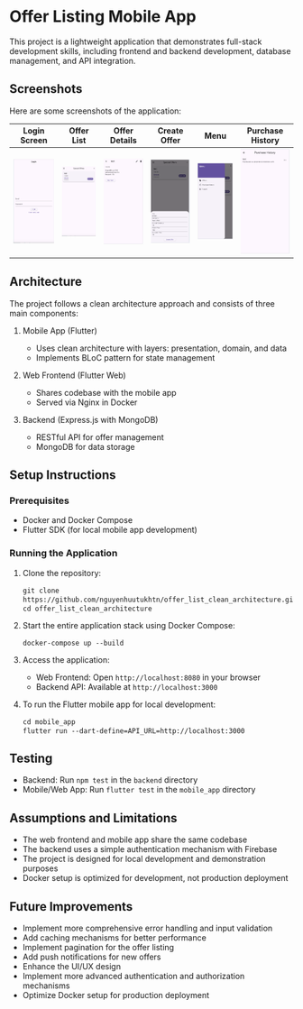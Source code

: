 # Offer Listing Mobile App

This project is a lightweight application that demonstrates full-stack development skills, including frontend and backend development, database management, and API integration.

## Screenshots

Here are some screenshots of the application:

| Login Screen | Offer List | Offer Details | Create Offer | Menu | Purchase History |
|--------------|------------|---------------| --------------|------|------------------|
| ![Login Screen](screenshots/login_screen.png) | ![Offer List](screenshots/offer_list.png) | ![Offer Details](screenshots/offer_details.png) | ![Create Offer](screenshots/create_offer.png) | ![Menu](screenshots/menu.png) | ![Purchase History](screenshots/purchase_history.png) |

## Architecture

The project follows a clean architecture approach and consists of three main components:

1. Mobile App (Flutter)
   - Uses clean architecture with layers: presentation, domain, and data
   - Implements BLoC pattern for state management

2. Web Frontend (Flutter Web)
   - Shares codebase with the mobile app
   - Served via Nginx in Docker

3. Backend (Express.js with MongoDB)
   - RESTful API for offer management
   - MongoDB for data storage

## Setup Instructions

### Prerequisites

- Docker and Docker Compose
- Flutter SDK (for local mobile app development)

### Running the Application

1. Clone the repository:
   ```
   git clone https://github.com/nguyenhuutukhtn/offer_list_clean_architecture.git
   cd offer_list_clean_architecture
   ```

2. Start the entire application stack using Docker Compose:
   ```
   docker-compose up --build
   ```

3. Access the application:
   - Web Frontend: Open `http://localhost:8080` in your browser
   - Backend API: Available at `http://localhost:3000`

4. To run the Flutter mobile app for local development:
   ```
   cd mobile_app
   flutter run --dart-define=API_URL=http://localhost:3000
   ```

## Testing

- Backend: Run `npm test` in the `backend` directory
- Mobile/Web App: Run `flutter test` in the `mobile_app` directory

## Assumptions and Limitations

- The web frontend and mobile app share the same codebase
- The backend uses a simple authentication mechanism with Firebase
- The project is designed for local development and demonstration purposes
- Docker setup is optimized for development, not production deployment

## Future Improvements

- Implement more comprehensive error handling and input validation
- Add caching mechanisms for better performance
- Implement pagination for the offer listing
- Add push notifications for new offers
- Enhance the UI/UX design
- Implement more advanced authentication and authorization mechanisms
- Optimize Docker setup for production deployment
